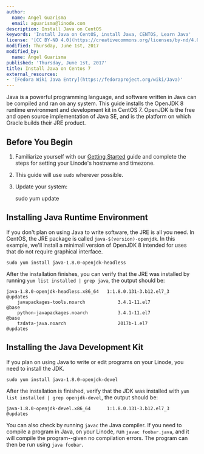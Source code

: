 ```yaml
---
author:
  name: Angel Guarisma
  email: aguarisma@linode.com
description: Install Java on CentOS
keywords: 'Install Java on CentOS, install Java, CENTOS, Learn Java'
license: '[CC BY-ND 4.0](https://creativecommons.org/licenses/by-nd/4.0)'
modified: Thursday, June 1st, 2017
modified_by:
  name: Angel Guarisma
published: 'Thursday, June 1st, 2017'
title: Install Java on Centos 7
external_resources:
- '[Fedora Wiki Java Entry](https://fedoraproject.org/wiki/Java)'
---
```


Java is a powerful programming language, and software written in Java can be compiled and ran on any system. This guide installs the OpenJDK 8 runtime environment and development kit in CentOS 7. OpenJDK is the free and open source implementation of Java SE, and is the platform on which Oracle builds their JRE product.

## Before You Begin

1.  Familiarize yourself with our [Getting Started](/docs/getting-started) guide and complete the steps for setting your Linode's hostname and timezone.

2.  This guide will use `sudo` wherever possible. 

3.  Update your system:

	sudo yum update

## Installing Java Runtime Environment

If you don't plan on using Java to write software, the JRE is all you need. In CentOS, the JRE package is called `java-$(version)-openjdk`. In this example, we'll install a minimall version of OpenJDK 8 intended for uses that do not require graphical interface.
	
	sudo yum install java-1.8.0-openjdk-headless
	
After the installation finishes, you can verify that the JRE was installed by running `yum list installed | grep java`, the output should be:
	
	java-1.8.0-openjdk-headless.x86_64   1:1.8.0.131-3.b12.el7_3           @updates
        javapackages-tools.noarch            3.4.1-11.el7                      @base
        python-javapackages.noarch           3.4.1-11.el7                      @base
        tzdata-java.noarch                   2017b-1.el7                       @updates
	
## Installing the Java Development Kit

If you plan on using Java to write or edit programs on your Linode, you need to install the JDK.

	sudo yum install java-1.8.0-openjdk-devel

After the installation is finished, verify that the JDK was installed with `yum list installed | grep openjdk-devel`, the output should be: 
	
	java-1.8.0-openjdk-devel.x86_64      1:1.8.0.131-3.b12.el7_3           @updates
	
You can also check by running `javac` the Java compiler. If you need to compile a program in Java, on your Linode, run `javac foobar.java`, and it will compile the program--given no compilation errors. The program can then be run using `java foobar`.
